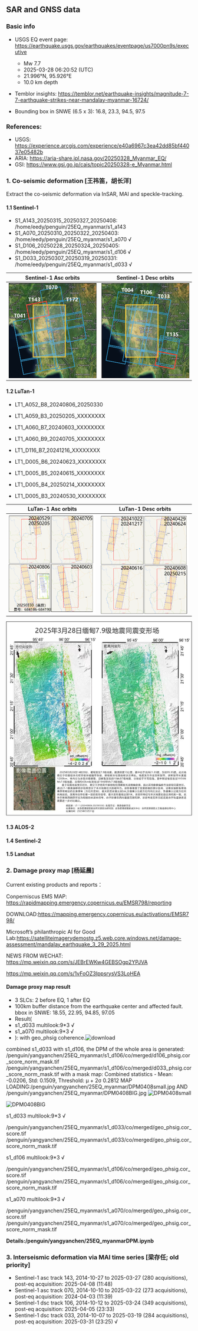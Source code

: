 ## SAR and GNSS data

### Basic info

+ USGS EQ event page: https://earthquake.usgs.gov/earthquakes/eventpage/us7000pn9s/executive
  - Mw 7.7
  - 2025-03-28 06:20:52 (UTC)
  - 21.996°N, 95.926°E
  - 10.0 km depth

+ Temblor insights: https://temblor.net/earthquake-insights/magnitude-7-7-earthquake-strikes-near-mandalay-myanmar-16724/

+ Bounding box in SNWE (6.5 x 3): 16.8, 23.3, 94.5, 97.5

### References:

+ USGS: https://experience.arcgis.com/experience/e40a6967c3ea42dd85bf44037e05482b
+ ARIA: https://aria-share.jpl.nasa.gov/20250328_Myanmar_EQ/
+ GSI: https://www.gsi.go.jp/cais/topic20250328-e_Myanmar.html

### 1. Co-seismic deformation [王祎笛，胡长洋]

Extract the co-seismic deformation via InSAR, MAI and speckle-tracking.

#### 1.1 Sentinel-1

+ S1_A143_20250315_20250327_20250408: /home/eedy/penguin/25EQ_myanmar/s1_a143
+ S1_A070_20250310_20250322_20250403: /home/eedy/penguin/25EQ_myanmar/s1_a070 √
+ S1_D106_20250228_20250324_20250405: /home/eedy/penguin/25EQ_myanmar/s1_d106 √
+ S1_D033_20250307_20250319_20250331: /home/eedy/penguin/25EQ_myanmar/s1_d033 √

| Sentinel-1 Asc orbits       | Sentinel-1 Desc orbits      |
| --------------------------- | --------------------------- |
| ![asc](./docs/loc_SenA.jpg) | ![dsc](./docs/loc_SenD.jpg) |

#### 1.2 LuTan-1

+ LT1_A052_B8_20240806_20250330
+ LT1_A059_B3_20250205_XXXXXXXX
+ LT1_A060_B7_20240603_XXXXXXXX
+ LT1_A060_B9_20240705_XXXXXXXX

+ LT1_D116_B7_20241216_XXXXXXXX
+ LT1_D005_B6_20240623_XXXXXXXX
+ LT1_D005_B5_20240615_XXXXXXXX
+ LT1_D005_B4_20250214_XXXXXXXX
+ LT1_D005_B3_20240530_XXXXXXXX

| LuTan-1 Asc orbits       | LuTan-1 Desc orbits      |
| --------------------------- | --------------------------- |
| ![asc](./docs/loc_LuTanA.png) | ![dsc](./docs/loc_LuTanD.png) |

![](./docs/Lt1A.jpg)

#### 1.3 ALOS-2

#### 1.4 Sentinel-2

#### 1.5 Landsat


### 2. Damage proxy map [杨延晨]

Current existing products and reports：

Conperniscus EMS MAP: https://rapidmapping.emergency.copernicus.eu/EMSR798/reporting

DOWNLOAD:https://mapping.emergency.copernicus.eu/activations/EMSR798/

Microsoft’s philanthropic AI for Good Lab:https://satelliteimagerydemostg.z5.web.core.windows.net/damage-assessment/mandalay_earthquake_3_29_2025.html

NEWS FROM WECHAT:
https://mp.weixin.qq.com/s/JEBrEWKw4GEBSOgp2YPJVA

https://mp.weixin.qq.com/s/1vFoOZ3IppsrysVS3LoHEA

#### Damage proxy map result
+ 3 SLCs: 2 before EQ, 1 after EQ
+ 100km buffer distance from the earthquake center and affected fault. bbox in SNWE: 18.55, 22.95, 94.85, 97.05
+ Result(
+ s1_d033 multilook:9*3 √
+ s1_a070 multilook:9*3 √
+ ): with geo_phsig coherence.![download](https://github.com/user-attachments/assets/d543d5c5-59e4-442b-801c-0a64182300f7)

combined s1_d033 with s1_d106, the DPM of the whole area is generated:
/penguin/yangyanchen/25EQ_myanmar/s1_d106/co/merged/d106_phsig.cor_score_norm_mask.tif
/penguin/yangyanchen/25EQ_myanmar/s1_d106/co/merged/d033_phsig.cor_score_norm_mask.tif
with a mask map: Combined statistics - Mean: -0.0206, Std: 0.1509, Threshold: μ + 2σ  0.2812 
MAP LOADING:/penguin/yangyanchen/25EQ_myanmar/DPM0408small.jpg AND /penguin/yangyanchen/25EQ_myanmar/DPM0408BIG.jpg
![DPM0408small](https://github.com/user-attachments/assets/88abac4c-4b51-42ea-82cf-1aae857893f6)

![DPM0408BIG](https://github.com/user-attachments/assets/6091f7a1-74b9-4bc6-ad98-1600837088e4)

s1_d033 multilook:9*3 √

/penguin/yangyanchen/25EQ_myanmar/s1_d033/co/merged/geo_phsig.cor_score.tif
/penguin/yangyanchen/25EQ_myanmar/s1_d033/co/merged/geo_phsig.cor_score_norm_mask.tif

 s1_d106 multilook:9*3 √

/penguin/yangyanchen/25EQ_myanmar/s1_d106/co/merged/geo_phsig.cor_score.tif
/penguin/yangyanchen/25EQ_myanmar/s1_d106/co/merged/geo_phsig.cor_score_norm_mask.tif

 s1_a070 multilook:9*3 √
 
/penguin/yangyanchen/25EQ_myanmar/s1_a070/co/merged/geo_phsig.cor_score.tif
/penguin/yangyanchen/25EQ_myanmar/s1_a070/co/merged/geo_phsig.cor_score_norm_mask.tif

**Details:/penguin/yangyanchen/25EQ_myanmarDPM.ipynb**


### 3. Interseismic deformation via MAI time series [梁存任; old priority]

+ Sentinel-1 asc track 143, 2014-10-27 to 2025-03-27 (280 acquisitions), post-eq acquisition: 2025-04-08 (11:48)
+ Sentinel-1 asc track 070, 2014-10-10 to 2025-03-22 (273 acquisitions), post-eq acquisition: 2024-04-03 (11:39)
+ Sentinel-1 dsc track 106, 2014-10-12 to 2025-03-24 (349 acquisitions), post-eq acquisition: 2025-04-05 (23:33)
+ Sentinel-1 dsc track 033, 2014-10-07 to 2025-03-19 (284 acquisitions), post-eq acquisition: 2025-03-31 (23:25) √
